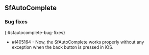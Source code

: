 ## SfAutoComplete

### Bug fixes
{:#sfautocomplete-bug-fixes}

* \#I405164 - Now, the SfAutoComplete works properly without any exception when the back button is pressed in iOS.